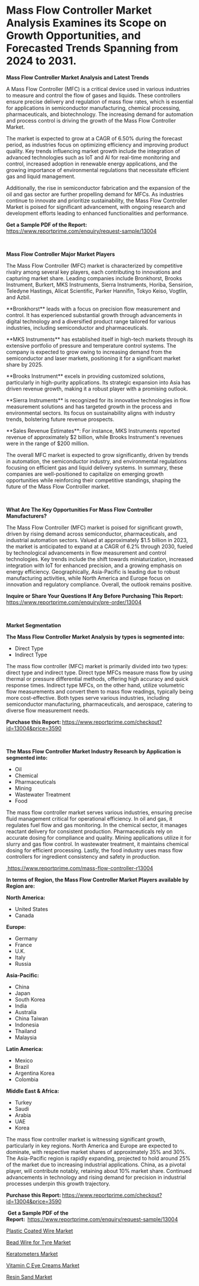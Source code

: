 <p><h1>Mass Flow Controller Market Analysis Examines its Scope on Growth Opportunities, and Forecasted Trends Spanning from 2024 to 2031.</h1></p><p><strong>Mass Flow Controller Market Analysis and Latest Trends</strong></p>
<p><p>A Mass Flow Controller (MFC) is a critical device used in various industries to measure and control the flow of gases and liquids. These controllers ensure precise delivery and regulation of mass flow rates, which is essential for applications in semiconductor manufacturing, chemical processing, pharmaceuticals, and biotechnology. The increasing demand for automation and process control is driving the growth of the Mass Flow Controller Market.</p><p>The market is expected to grow at a CAGR of 6.50% during the forecast period, as industries focus on optimizing efficiency and improving product quality. Key trends influencing market growth include the integration of advanced technologies such as IoT and AI for real-time monitoring and control, increased adoption in renewable energy applications, and the growing importance of environmental regulations that necessitate efficient gas and liquid management.</p><p>Additionally, the rise in semiconductor fabrication and the expansion of the oil and gas sector are further propelling demand for MFCs. As industries continue to innovate and prioritize sustainability, the Mass Flow Controller Market is poised for significant advancement, with ongoing research and development efforts leading to enhanced functionalities and performance.</p></p>
<p><strong>Get a Sample PDF of the Report:&nbsp;</strong> <a href="https://www.reportprime.com/enquiry/request-sample/13004">https://www.reportprime.com/enquiry/request-sample/13004</a></p>
<p>&nbsp;</p>
<p><strong>Mass Flow Controller Major Market Players</strong></p>
<p><p>The Mass Flow Controller (MFC) market is characterized by competitive rivalry among several key players, each contributing to innovations and capturing market share. Leading companies include Bronkhorst, Brooks Instrument, Burkert, MKS Instruments, Sierra Instruments, Horiba, Sensirion, Teledyne Hastings, Alicat Scientific, Parker Hannifin, Tokyo Keiso, Vogtlin, and Azbil.</p><p>**Bronkhorst** leads with a focus on precision flow measurement and control. It has experienced substantial growth through advancements in digital technology and a diversified product range tailored for various industries, including semiconductor and pharmaceuticals.</p><p>**MKS Instruments** has established itself in high-tech markets through its extensive portfolio of pressure and temperature control systems. The company is expected to grow owing to increasing demand from the semiconductor and laser markets, positioning it for a significant market share by 2025.</p><p>**Brooks Instrument** excels in providing customized solutions, particularly in high-purity applications. Its strategic expansion into Asia has driven revenue growth, making it a robust player with a promising outlook.</p><p>**Sierra Instruments** is recognized for its innovative technologies in flow measurement solutions and has targeted growth in the process and environmental sectors. Its focus on sustainability aligns with industry trends, bolstering future revenue prospects.</p><p>**Sales Revenue Estimates**: For instance, MKS Instruments reported revenue of approximately $2 billion, while Brooks Instrument's revenues were in the range of $200 million. </p><p>The overall MFC market is expected to grow significantly, driven by trends in automation, the semiconductor industry, and environmental regulations focusing on efficient gas and liquid delivery systems. In summary, these companies are well-positioned to capitalize on emerging growth opportunities while reinforcing their competitive standings, shaping the future of the Mass Flow Controller market.</p></p>
<p>&nbsp;</p>
<p><strong>What Are The Key Opportunities For Mass Flow Controller Manufacturers?</strong></p>
<p><p>The Mass Flow Controller (MFC) market is poised for significant growth, driven by rising demand across semiconductor, pharmaceuticals, and industrial automation sectors. Valued at approximately $1.5 billion in 2023, the market is anticipated to expand at a CAGR of 6.2% through 2030, fueled by technological advancements in flow measurement and control technologies. Key trends include the shift towards miniaturization, increased integration with IoT for enhanced precision, and a growing emphasis on energy efficiency. Geographically, Asia-Pacific is leading due to robust manufacturing activities, while North America and Europe focus on innovation and regulatory compliance. Overall, the outlook remains positive.</p></p>
<p><strong>Inquire or Share Your Questions If Any Before Purchasing This Report:</strong> <a href="https://www.reportprime.com/enquiry/pre-order/13004">https://www.reportprime.com/enquiry/pre-order/13004</a></p>
<p>&nbsp;</p>
<p><strong>Market Segmentation</strong></p>
<p><strong>The Mass Flow Controller Market Analysis by types is segmented into:</strong></p>
<p><ul><li>Direct Type</li><li>Indirect Type</li></ul></p>
<p><p>The mass flow controller (MFC) market is primarily divided into two types: direct type and indirect type. Direct type MFCs measure mass flow by using thermal or pressure differential methods, offering high accuracy and quick response times. Indirect type MFCs, on the other hand, utilize volumetric flow measurements and convert them to mass flow readings, typically being more cost-effective. Both types serve various industries, including semiconductor manufacturing, pharmaceuticals, and aerospace, catering to diverse flow measurement needs.</p></p>
<p><strong>Purchase this Report:&nbsp;</strong><a href="https://www.reportprime.com/checkout?id=13004&price=3590">https://www.reportprime.com/checkout?id=13004&price=3590</a></p>
<p>&nbsp;</p>
<p><strong>The Mass Flow Controller Market Industry Research by Application is segmented into:</strong></p>
<p><ul><li>Oil</li><li>Chemical</li><li>Pharmaceuticals</li><li>Mining</li><li>Wastewater Treatment</li><li>Food</li></ul></p>
<p><p>The mass flow controller market serves various industries, ensuring precise fluid management critical for operational efficiency. In oil and gas, it regulates fuel flow and gas monitoring. In the chemical sector, it manages reactant delivery for consistent production. Pharmaceuticals rely on accurate dosing for compliance and quality. Mining applications utilize it for slurry and gas flow control. In wastewater treatment, it maintains chemical dosing for efficient processing. Lastly, the food industry uses mass flow controllers for ingredient consistency and safety in production.</p></p>
<p><a href="https://www.reportprime.com/mass-flow-controller-r13004">&nbsp;https://www.reportprime.com/mass-flow-controller-r13004</a></p>
<p><strong>In terms of Region, the Mass Flow Controller Market Players available by Region are:</strong></p>
<p>
    <p> <strong> North America: </strong>
        <ul>
            <li>United States</li>
            <li>Canada</li>
        </ul>
        </p> 
    <p> <strong> Europe: </strong>
        <ul>
            <li>Germany</li>
            <li>France</li>
            <li>U.K.</li>
            <li>Italy</li>
            <li>Russia</li>
        </ul>
        </p> 
    <p> <strong> Asia-Pacific: </strong>
        <ul>
            <li>China</li>
            <li>Japan</li>
            <li>South Korea</li>
            <li>India</li>
            <li>Australia</li>
            <li>China Taiwan</li>
            <li>Indonesia</li>
            <li>Thailand</li>
            <li>Malaysia</li>
        </ul>
        </p> 
    <p> <strong> Latin America: </strong>
        <ul>
            <li>Mexico</li>
            <li>Brazil</li>
            <li>Argentina Korea</li>
            <li>Colombia</li>
        </ul>
        </p> 
    <p> <strong> Middle East & Africa: </strong>
        <ul>
            <li>Turkey</li>
            <li>Saudi</li>
            <li>Arabia</li>
            <li>UAE</li>
            <li>Korea</li>
        </ul>
    </p>
    </p>
<p><p>The mass flow controller market is witnessing significant growth, particularly in key regions. North America and Europe are expected to dominate, with respective market shares of approximately 35% and 30%. The Asia-Pacific region is rapidly expanding, projected to hold around 25% of the market due to increasing industrial applications. China, as a pivotal player, will contribute notably, retaining about 10% market share. Continued advancements in technology and rising demand for precision in industrial processes underpin this growth trajectory.</p></p>
<p><strong>Purchase this Report: </strong><a href="https://www.reportprime.com/checkout?id=13004&price=3590">https://www.reportprime.com/checkout?id=13004&price=3590</a></p>
<p>&nbsp;<strong>Get a Sample PDF of the Report:&nbsp;&nbsp;</strong><a href="https://www.reportprime.com/enquiry/request-sample/13004">https://www.reportprime.com/enquiry/request-sample/13004</a></p>
<p><strong></strong></p>
<p><p><a href="https://issuu.com/reportprime-2/docs/plastic-coated-wire-market-size-203_053d4d13b326ec">Plastic Coated Wire Market</a></p><p><a href="https://issuu.com/reportprime-2/docs/bead-wire-for-tyre-market-size-2030_1716d12cd1f849">Bead Wire for Tyre Market</a></p><p><a href="https://www.linkedin.com/pulse/keratometers-market-overview-global-trends-future-prospects-3q9je?trackingId=I433MpeYT9at1ciO%2Bq8qxA%3D%3D">Keratometers Market</a></p><p><a href="https://medium.com/@laurenperkins14/global-vitamin-c-eye-creams-market-trends-forecasts-and-market-strategic-analysis-2024-2031-c3941194a457">Vitamin C Eye Creams Market</a></p><p><a href="https://medium.com/@kimvicki3211/market-forecast-global-resin-sand-trends-and-impact-analysis-2024-2031-by-application-1f86b0bd3629">Resin Sand Market</a></p></p>